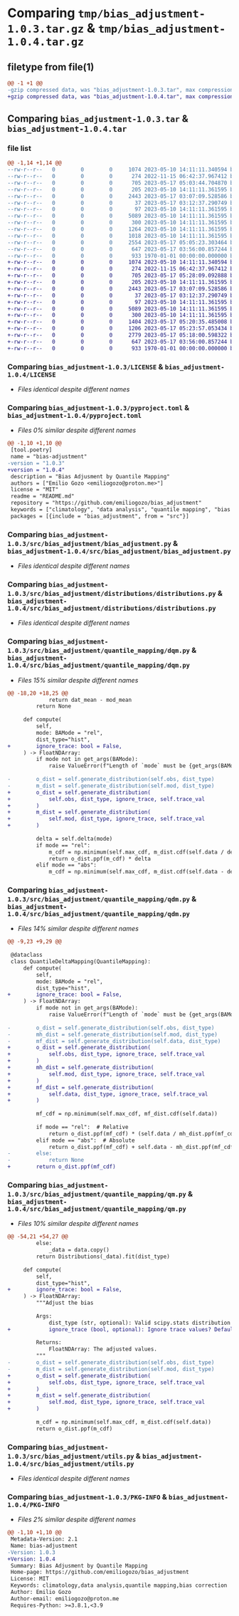 # Comparing `tmp/bias_adjustment-1.0.3.tar.gz` & `tmp/bias_adjustment-1.0.4.tar.gz`

## filetype from file(1)

```diff
@@ -1 +1 @@
-gzip compressed data, was "bias_adjustment-1.0.3.tar", max compression
+gzip compressed data, was "bias_adjustment-1.0.4.tar", max compression
```

## Comparing `bias_adjustment-1.0.3.tar` & `bias_adjustment-1.0.4.tar`

### file list

```diff
@@ -1,14 +1,14 @@
--rw-r--r--   0        0        0     1074 2023-05-10 14:11:11.340594 bias_adjustment-1.0.3/LICENSE
--rw-r--r--   0        0        0      274 2022-11-15 06:42:37.967412 bias_adjustment-1.0.3/README.md
--rw-r--r--   0        0        0      705 2023-05-17 05:03:44.704870 bias_adjustment-1.0.3/pyproject.toml
--rw-r--r--   0        0        0      205 2023-05-10 14:11:11.361595 bias_adjustment-1.0.3/src/bias_adjustment/__init__.py
--rw-r--r--   0        0        0     2443 2023-05-17 03:07:09.528586 bias_adjustment-1.0.3/src/bias_adjustment/bias_adjustment.py
--rw-r--r--   0        0        0       37 2023-05-17 03:12:37.290749 bias_adjustment-1.0.3/src/bias_adjustment/const.py
--rw-r--r--   0        0        0       97 2023-05-10 14:11:11.361595 bias_adjustment-1.0.3/src/bias_adjustment/distributions/__init__.py
--rw-r--r--   0        0        0     5089 2023-05-10 14:11:11.361595 bias_adjustment-1.0.3/src/bias_adjustment/distributions/distributions.py
--rw-r--r--   0        0        0      300 2023-05-10 14:11:11.361595 bias_adjustment-1.0.3/src/bias_adjustment/quantile_mapping/__init__.py
--rw-r--r--   0        0        0     1264 2023-05-10 14:11:11.361595 bias_adjustment-1.0.3/src/bias_adjustment/quantile_mapping/dqm.py
--rw-r--r--   0        0        0     1018 2023-05-10 14:11:11.361595 bias_adjustment-1.0.3/src/bias_adjustment/quantile_mapping/qdm.py
--rw-r--r--   0        0        0     2554 2023-05-17 05:05:23.303464 bias_adjustment-1.0.3/src/bias_adjustment/quantile_mapping/qm.py
--rw-r--r--   0        0        0      647 2023-05-17 03:56:00.857244 bias_adjustment-1.0.3/src/bias_adjustment/utils.py
--rw-r--r--   0        0        0      933 1970-01-01 00:00:00.000000 bias_adjustment-1.0.3/PKG-INFO
+-rw-r--r--   0        0        0     1074 2023-05-10 14:11:11.340594 bias_adjustment-1.0.4/LICENSE
+-rw-r--r--   0        0        0      274 2022-11-15 06:42:37.967412 bias_adjustment-1.0.4/README.md
+-rw-r--r--   0        0        0      705 2023-05-17 05:28:09.092888 bias_adjustment-1.0.4/pyproject.toml
+-rw-r--r--   0        0        0      205 2023-05-10 14:11:11.361595 bias_adjustment-1.0.4/src/bias_adjustment/__init__.py
+-rw-r--r--   0        0        0     2443 2023-05-17 03:07:09.528586 bias_adjustment-1.0.4/src/bias_adjustment/bias_adjustment.py
+-rw-r--r--   0        0        0       37 2023-05-17 03:12:37.290749 bias_adjustment-1.0.4/src/bias_adjustment/const.py
+-rw-r--r--   0        0        0       97 2023-05-10 14:11:11.361595 bias_adjustment-1.0.4/src/bias_adjustment/distributions/__init__.py
+-rw-r--r--   0        0        0     5089 2023-05-10 14:11:11.361595 bias_adjustment-1.0.4/src/bias_adjustment/distributions/distributions.py
+-rw-r--r--   0        0        0      300 2023-05-10 14:11:11.361595 bias_adjustment-1.0.4/src/bias_adjustment/quantile_mapping/__init__.py
+-rw-r--r--   0        0        0     1404 2023-05-17 05:20:35.485008 bias_adjustment-1.0.4/src/bias_adjustment/quantile_mapping/dqm.py
+-rw-r--r--   0        0        0     1206 2023-05-17 05:23:57.053434 bias_adjustment-1.0.4/src/bias_adjustment/quantile_mapping/qdm.py
+-rw-r--r--   0        0        0     2779 2023-05-17 05:18:00.598322 bias_adjustment-1.0.4/src/bias_adjustment/quantile_mapping/qm.py
+-rw-r--r--   0        0        0      647 2023-05-17 03:56:00.857244 bias_adjustment-1.0.4/src/bias_adjustment/utils.py
+-rw-r--r--   0        0        0      933 1970-01-01 00:00:00.000000 bias_adjustment-1.0.4/PKG-INFO
```

### Comparing `bias_adjustment-1.0.3/LICENSE` & `bias_adjustment-1.0.4/LICENSE`

 * *Files identical despite different names*

### Comparing `bias_adjustment-1.0.3/pyproject.toml` & `bias_adjustment-1.0.4/pyproject.toml`

 * *Files 0% similar despite different names*

```diff
@@ -1,10 +1,10 @@
 [tool.poetry]
 name = "bias-adjustment"
-version = "1.0.3"
+version = "1.0.4"
 description = "Bias Adjusment by Quantile Mapping"
 authors = ["Emilio Gozo <emiliogozo@proton.me>"]
 license = "MIT"
 readme = "README.md"
 repository = "https://github.com/emiliogozo/bias_adjustment"
 keywords = ["climatology", "data analysis", "quantile mapping", "bias correction"]
 packages = [{include = "bias_adjustment", from = "src"}]
```

### Comparing `bias_adjustment-1.0.3/src/bias_adjustment/bias_adjustment.py` & `bias_adjustment-1.0.4/src/bias_adjustment/bias_adjustment.py`

 * *Files identical despite different names*

### Comparing `bias_adjustment-1.0.3/src/bias_adjustment/distributions/distributions.py` & `bias_adjustment-1.0.4/src/bias_adjustment/distributions/distributions.py`

 * *Files identical despite different names*

### Comparing `bias_adjustment-1.0.3/src/bias_adjustment/quantile_mapping/dqm.py` & `bias_adjustment-1.0.4/src/bias_adjustment/quantile_mapping/dqm.py`

 * *Files 15% similar despite different names*

```diff
@@ -18,20 +18,25 @@
             return dat_mean - mod_mean
         return None
 
     def compute(
         self,
         mode: BAMode = "rel",
         dist_type="hist",
+        ignore_trace: bool = False,
     ) -> FloatNDArray:
         if mode not in get_args(BAMode):
             raise ValueError(f"Length of `mode` must be {get_args(BAMode)}.")
 
-        o_dist = self.generate_distribution(self.obs, dist_type)
-        m_dist = self.generate_distribution(self.mod, dist_type)
+        o_dist = self.generate_distribution(
+            self.obs, dist_type, ignore_trace, self.trace_val
+        )
+        m_dist = self.generate_distribution(
+            self.mod, dist_type, ignore_trace, self.trace_val
+        )
 
         delta = self.delta(mode)
         if mode == "rel":
             m_cdf = np.minimum(self.max_cdf, m_dist.cdf(self.data / delta))
             return o_dist.ppf(m_cdf) * delta
         elif mode == "abs":
             m_cdf = np.minimum(self.max_cdf, m_dist.cdf(self.data - delta))
```

### Comparing `bias_adjustment-1.0.3/src/bias_adjustment/quantile_mapping/qdm.py` & `bias_adjustment-1.0.4/src/bias_adjustment/quantile_mapping/qdm.py`

 * *Files 14% similar despite different names*

```diff
@@ -9,23 +9,29 @@
 
 @dataclass
 class QuantileDeltaMapping(QuantileMapping):
     def compute(
         self,
         mode: BAMode = "rel",
         dist_type="hist",
+        ignore_trace: bool = False,
     ) -> FloatNDArray:
         if mode not in get_args(BAMode):
             raise ValueError(f"Length of `mode` must be {get_args(BAMode)}.")
 
-        o_dist = self.generate_distribution(self.obs, dist_type)
-        mh_dist = self.generate_distribution(self.mod, dist_type)
-        mf_dist = self.generate_distribution(self.data, dist_type)
+        o_dist = self.generate_distribution(
+            self.obs, dist_type, ignore_trace, self.trace_val
+        )
+        mh_dist = self.generate_distribution(
+            self.mod, dist_type, ignore_trace, self.trace_val
+        )
+        mf_dist = self.generate_distribution(
+            self.data, dist_type, ignore_trace, self.trace_val
+        )
 
         mf_cdf = np.minimum(self.max_cdf, mf_dist.cdf(self.data))
 
         if mode == "rel":  # Relative
             return o_dist.ppf(mf_cdf) * (self.data / mh_dist.ppf(mf_cdf))
         elif mode == "abs":  # Absolute
             return o_dist.ppf(mf_cdf) + self.data - mh_dist.ppf(mf_cdf)
-        else:
-            return None
+        return o_dist.ppf(mf_cdf)
```

### Comparing `bias_adjustment-1.0.3/src/bias_adjustment/quantile_mapping/qm.py` & `bias_adjustment-1.0.4/src/bias_adjustment/quantile_mapping/qm.py`

 * *Files 10% similar despite different names*

```diff
@@ -54,21 +54,27 @@
         else:
             _data = data.copy()
         return Distributions(_data).fit(dist_type)
 
     def compute(
         self,
         dist_type="hist",
+        ignore_trace: bool = False,
     ) -> FloatNDArray:
         """Adjust the bias
 
         Args:
             dist_type (str, optional): Valid scipy.stats distribution name. Defaults to "hist".
+            ignore_trace (bool, optional): Ignore trace values? Defaults to "False".
 
         Returns:
             FloatNDArray: The adjusted values.
         """
-        o_dist = self.generate_distribution(self.obs, dist_type)
-        m_dist = self.generate_distribution(self.mod, dist_type)
+        o_dist = self.generate_distribution(
+            self.obs, dist_type, ignore_trace, self.trace_val
+        )
+        m_dist = self.generate_distribution(
+            self.mod, dist_type, ignore_trace, self.trace_val
+        )
 
         m_cdf = np.minimum(self.max_cdf, m_dist.cdf(self.data))
         return o_dist.ppf(m_cdf)
```

### Comparing `bias_adjustment-1.0.3/src/bias_adjustment/utils.py` & `bias_adjustment-1.0.4/src/bias_adjustment/utils.py`

 * *Files identical despite different names*

### Comparing `bias_adjustment-1.0.3/PKG-INFO` & `bias_adjustment-1.0.4/PKG-INFO`

 * *Files 2% similar despite different names*

```diff
@@ -1,10 +1,10 @@
 Metadata-Version: 2.1
 Name: bias-adjustment
-Version: 1.0.3
+Version: 1.0.4
 Summary: Bias Adjusment by Quantile Mapping
 Home-page: https://github.com/emiliogozo/bias_adjustment
 License: MIT
 Keywords: climatology,data analysis,quantile mapping,bias correction
 Author: Emilio Gozo
 Author-email: emiliogozo@proton.me
 Requires-Python: >=3.8.1,<3.9
```

